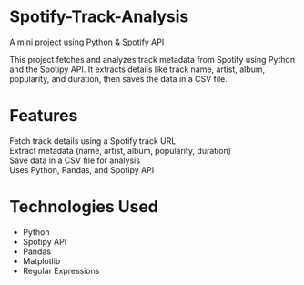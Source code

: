 # Spotify-Track-Analysis
A mini project using Python &amp; Spotify API

This project fetches and analyzes track metadata from Spotify using Python and the Spotipy API. It extracts details like track name, artist, album, popularity, and duration, then saves the data in a CSV file.

# Features
 Fetch track details using a Spotify track URL  
 Extract metadata (name, artist, album, popularity, duration)  
 Save data in a CSV file for analysis  
 Uses Python, Pandas, and Spotipy API 
 
# Technologies Used
- Python  
- Spotipy API  
- Pandas  
- Matplotlib  
- Regular Expressions  
